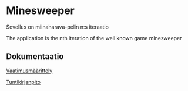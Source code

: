 # Minesweeper
Sovellus on miinaharava-pelin n:s iteraatio

The application is the nth iteration of the well known game minesweeper

## Dokumentaatio

[Vaatimusmäärittely](dokumentaatio/vaatimusmaarittely.md)

[Tuntikirjanpito](dokumentaatio/tuntikirjanpito.md)
